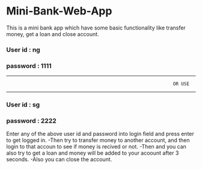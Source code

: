 # Mini-Bank-Web-App
This is a mini bank app which have some basic functionality like transfer money, get a loan and close account.

### User id : ng 
### password : 1111

------------------------------------------
                                                                  OR USE
------------------------------------------

### User id : sg 
### password : 2222


Enter any of the above user id and password into login field and press enter to get logged in.
-Then try to transfer money to another account, and then login to that accoun to see if money is recived or not.
-Then and you can also try to get a loan and money will be added to your acoount after 3 seconds.
-Also you can close the account.


